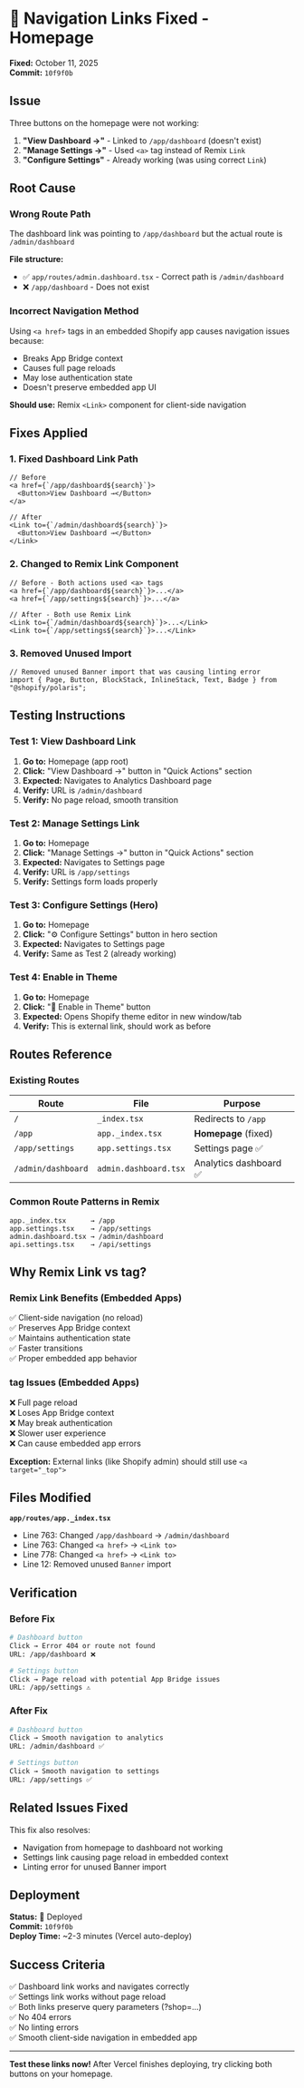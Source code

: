 # 🐛 Navigation Links Fixed - Homepage

**Fixed:** October 11, 2025  
**Commit:** `10f9f0b`

## Issue

Three buttons on the homepage were not working:
1. **"View Dashboard →"** - Linked to `/app/dashboard` (doesn't exist)
2. **"Manage Settings →"** - Used `<a>` tag instead of Remix `Link`
3. **"Configure Settings"** - Already working (was using correct `Link`)

## Root Cause

### Wrong Route Path
The dashboard link was pointing to `/app/dashboard` but the actual route is `/admin/dashboard`

**File structure:**
- ✅ `app/routes/admin.dashboard.tsx` - Correct path is `/admin/dashboard`
- ❌ `/app/dashboard` - Does not exist

### Incorrect Navigation Method
Using `<a href>` tags in an embedded Shopify app causes navigation issues because:
- Breaks App Bridge context
- Causes full page reloads
- May lose authentication state
- Doesn't preserve embedded app UI

**Should use:** Remix `<Link>` component for client-side navigation

## Fixes Applied

### 1. Fixed Dashboard Link Path
```tsx
// Before
<a href={`/app/dashboard${search}`}>
  <Button>View Dashboard →</Button>
</a>

// After
<Link to={`/admin/dashboard${search}`}>
  <Button>View Dashboard →</Button>
</Link>
```

### 2. Changed to Remix Link Component
```tsx
// Before - Both actions used <a> tags
<a href={`/app/dashboard${search}`}>...</a>
<a href={`/app/settings${search}`}>...</a>

// After - Both use Remix Link
<Link to={`/admin/dashboard${search}`}>...</Link>
<Link to={`/app/settings${search}`}>...</Link>
```

### 3. Removed Unused Import
```tsx
// Removed unused Banner import that was causing linting error
import { Page, Button, BlockStack, InlineStack, Text, Badge } from "@shopify/polaris";
```

## Testing Instructions

### Test 1: View Dashboard Link
1. **Go to:** Homepage (app root)
2. **Click:** "View Dashboard →" button in "Quick Actions" section
3. **Expected:** Navigates to Analytics Dashboard page
4. **Verify:** URL is `/admin/dashboard`
5. **Verify:** No page reload, smooth transition

### Test 2: Manage Settings Link
1. **Go to:** Homepage
2. **Click:** "Manage Settings →" button in "Quick Actions" section
3. **Expected:** Navigates to Settings page
4. **Verify:** URL is `/app/settings`
5. **Verify:** Settings form loads properly

### Test 3: Configure Settings (Hero)
1. **Go to:** Homepage
2. **Click:** "⚙️ Configure Settings" button in hero section
3. **Expected:** Navigates to Settings page
4. **Verify:** Same as Test 2 (already working)

### Test 4: Enable in Theme
1. **Go to:** Homepage
2. **Click:** "🎨 Enable in Theme" button
3. **Expected:** Opens Shopify theme editor in new window/tab
4. **Verify:** This is external link, should work as before

## Routes Reference

### Existing Routes
| Route | File | Purpose |
|-------|------|---------|
| `/` | `_index.tsx` | Redirects to `/app` |
| `/app` | `app._index.tsx` | **Homepage** (fixed) |
| `/app/settings` | `app.settings.tsx` | Settings page ✅ |
| `/admin/dashboard` | `admin.dashboard.tsx` | Analytics dashboard ✅ |

### Common Route Patterns in Remix
```
app._index.tsx      → /app
app.settings.tsx    → /app/settings
admin.dashboard.tsx → /admin/dashboard
api.settings.tsx    → /api/settings
```

## Why Remix Link vs <a> tag?

### Remix Link Benefits (Embedded Apps)
✅ Client-side navigation (no reload)  
✅ Preserves App Bridge context  
✅ Maintains authentication state  
✅ Faster transitions  
✅ Proper embedded app behavior  

### <a> tag Issues (Embedded Apps)
❌ Full page reload  
❌ Loses App Bridge context  
❌ May break authentication  
❌ Slower user experience  
❌ Can cause embedded app errors  

**Exception:** External links (like Shopify admin) should still use `<a target="_top">`

## Files Modified

**`app/routes/app._index.tsx`**
- Line 763: Changed `/app/dashboard` → `/admin/dashboard`
- Line 763: Changed `<a href>` → `<Link to>`
- Line 778: Changed `<a href>` → `<Link to>`
- Line 12: Removed unused `Banner` import

## Verification

### Before Fix
```bash
# Dashboard button
Click → Error 404 or route not found
URL: /app/dashboard ❌

# Settings button  
Click → Page reload with potential App Bridge issues
URL: /app/settings ⚠️
```

### After Fix
```bash
# Dashboard button
Click → Smooth navigation to analytics
URL: /admin/dashboard ✅

# Settings button
Click → Smooth navigation to settings
URL: /app/settings ✅
```

## Related Issues Fixed

This fix also resolves:
- Navigation from homepage to dashboard not working
- Settings link causing page reload in embedded context
- Linting error for unused Banner import

## Deployment

**Status:** 🚀 Deployed  
**Commit:** `10f9f0b`  
**Deploy Time:** ~2-3 minutes (Vercel auto-deploy)

## Success Criteria

✅ Dashboard link works and navigates correctly  
✅ Settings link works without page reload  
✅ Both links preserve query parameters (?shop=...)  
✅ No 404 errors  
✅ No linting errors  
✅ Smooth client-side navigation in embedded app  

---

**Test these links now!** After Vercel finishes deploying, try clicking both buttons on your homepage.
